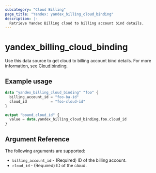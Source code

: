 ```yaml
---
subcategory: "Cloud Billing"
page_title: "Yandex: yandex_billing_cloud_binding"
description: |-
  Retrieve Yandex Billing cloud to billing account bind details.
---
```



# yandex_billing_cloud_binding




Use this data source to get cloud to billing account bind details. For more information, see [Cloud binding](https://cloud.yandex.ru/docs/billing/operations/pin-cloud).

## Example usage

```terraform
data "yandex_billing_cloud_binding" "foo" {
  billing_account_id = "foo-ba-id"
  cloud_id           = "foo-cloud-id"
}

output "bound_cloud_id" {
  value = data.yandex_billing_cloud_binding.foo.cloud_id
}
```

## Argument Reference

The following arguments are supported:

* `billing_account_id` - (Required) ID of the billing account.
* `cloud_id` - (Required) ID of the cloud.
